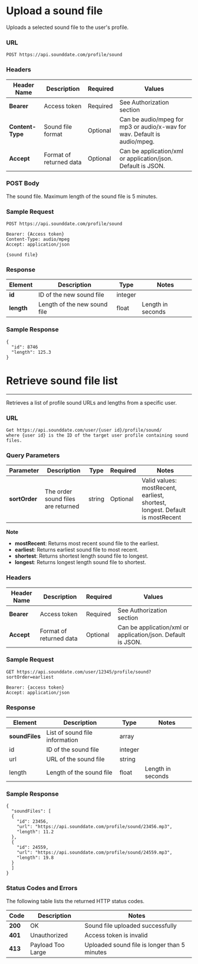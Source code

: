 # Upload a sound file
Uploads a selected sound file to the user's profile.


### URL
`POST https://api.sounddate.com/profile/sound`

### Headers
| Header Name | Description | Required | Values |
|----------------|---|---|---|
| **Bearer** | Access token | Required | See Authorization section |
| **Content-Type** | Sound file format | Optional | Can be audio/mpeg for mp3 or audio/x-wav for wav. Default is audio/mpeg. |
| **Accept** | Format of returned data | Optional | Can be application/xml or application/json. Default is JSON. |

### POST Body
The sound file. Maximum length of the sound file is 5 minutes.

### Sample Request
```
POST https://api.sounddate.com/profile/sound

Bearer: {Access token}  
Content-Type: audio/mpeg  
Accept: application/json

{sound file}
```
### Response
| Element | Description | Type | Notes |
|---|---|---|---|
| **id** | ID of the new sound file | integer | |
| **length** | Length of the new sound file | float | Length in seconds |

### Sample Response
```
{
  "id": 8746
  "length": 125.3
}
```

# Retrieve sound file list
---
Retrieves a list of profile sound URLs and lengths from a specific user.

### URL
```
Get https://api.sounddate.com/user/{user id}/profile/sound/
where {user id} is the ID of the target user profile containing sound files.
```

### Query Parameters
Parameter | Description | Type | Required | Notes |
---|---|---|---|---
**sortOrder** | The order sound files are returned | string | Optional | Valid values: mostRecent, earliest, shortest, longest. Default is mostRecent |

**Note**
* **mostRecent**: Returns most recent sound file to the earliest.
* **earliest**: Returns earliest sound file to most recent.
* **shortest**: Returns shortest length sound file to longest.
* **longest**: Returns longest length sound file to shortest.

### Headers
Header Name | Description | Required | Values
---|---|---|---
**Bearer** | Access token | Required | See Authorization section
**Accept** | Format of returned data | Optional | Can be application/xml or application/json. Default is JSON.

### Sample Request
```
GET https://api.sounddate.com/user/12345/profile/sound?sortOrder=earliest

Bearer: {access token}
Accept: application/json
```

### Response
Element | Description | Type | Notes
---|---|---|---
**soundFiles** | List of sound file information | array | 
  id | ID of the sound file | integer |
  url | URL of the sound file | string | 
  length | Length of the sound file | float | Length in seconds

### Sample Response
```
{
  "soundFiles": [
  {
    "id": 23456,
    "url": "https://api.sounddate.com/profile/sound/23456.mp3",
    "length": 11.2
  },
  {
    "id": 24559,
    "url": "https://api.sounddate.com/profile/sound/24559.mp3",
    "length": 19.8
  }
  ]
}
```

### Status Codes and Errors
The following table lists the returned HTTP status codes.

Code | Description | Notes 
---|---|---
**200** | OK | Sound file uploaded successfully
**401** | Unauthorized | Access token is invalid
**413** | Payload Too Large | Uploaded sound file is longer than 5 minutes